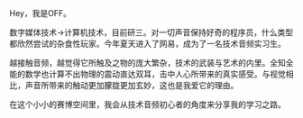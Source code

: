 Hey，我是OFF。

数字媒体技术→计算机技术，目前研三。对一切声音保持好奇的程序员，什么类型都欣然尝试的杂食性玩家。今年夏天进入了网易，成为了一名技术音频实习生。

越接触音频，越觉得它所触及之物的庞大繁杂，技术的武装与艺术的内里。全知全能的数学也计算不出物理的震动直达双耳，击中人心所带来的真实感受。与视觉相比，声音所带来的触动更加朦胧更加玄妙，这也是我爱它的理由。

在这个小小的赛博空间里，我会从技术音频初心者的角度来分享我的学习之路。
